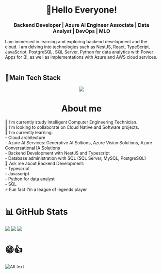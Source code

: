 <h1 align="center">👋Hello Everyone!</h1>
<h3 align="center">Backend Developer | Azure AI Engineer Associate | Data Analyst | DevOps | MLO </h3>
I am immersed in learning and exploring backend development and the cloud. I am delving into technologies such as NestJS, React, TypeScript, JavaScript, PostgreSQL, SQL Server, Python for data analytics with Power Apps for BI, as well as implementations with Azure and AWS cloud services.
<br></br>
<h2 align="left">🚀Main Tech Stack</h2>
<p align="center">
  <a href="https://skillicons.dev">
    <img src="https://skillicons.dev/icons?i=ts,js,python,django,react,nextjs,astro,tailwind,prisma,docker,postgres,nest,nodejs,azure,supabase"/>
  </a>
</p>

<h1 align="center">About me</h1>
🔭 I’m currently study Intelligent Computer Engineering Technician.<br>👯 I’m looking to collaborate on Cloud Native and Software projects.<br>🌱 I’m currently learning:<br>       - Cloud architecture<br> - Azure AI Services: Generative AI Soltions, Azure Vision Solutions, Azure Conversational IA Solutions<br>       - Backend Development with NestJS and Typescript<br>       - Database administration with SQL (SQL Server, MySQL, PostgreSQL)<br>💬 Ask me about Backend Development:<br>        - Typescript<br>        - Javascript<br>        - Python for data analyst<br>        - SQL<br>⚡ Fun fact I'm a league of legends player


# 📊 GitHub Stats
![](https://github-readme-stats.vercel.app/api?username=Ezzz-lui&theme=gotham&hide_border=true&include_all_commits=true&count_private=true)
![](https://github-readme-streak-stats.herokuapp.com/?user=Ezzz-lui&theme=gotham&hide_border=true)
![](https://github-readme-stats.vercel.app/api/top-langs/?username=Ezzz-lui&hide=css,Jupyter%20Notebook&theme=gotham&hide_border=true&include_all_commits=true&count_private=true&layout=compact)

# 😁👍
![Alt text](https://spotify-recently-played-readme.vercel.app/api?user=31utu5wegdlp5aawfenema4jec4y&unique={true|1|on|yes})
